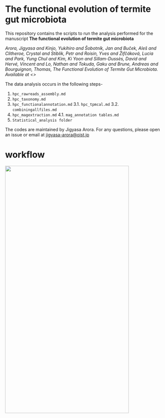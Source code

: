 # The functional evolution of termite gut microbiota
This repository contains the scripts to run the analysis performed for the manuscript **The functional evolution of termite gut microbiota** 

*Arora, Jigyasa and Kinjo, Yukihiro and Šobotník, Jan and Buček, Aleš and Clitheroe, Crystal and Stiblik, Petr and Roisin, Yves and Žifčáková, Lucia and Park, Yung Chul and Kim, Ki Yoon and Sillam-Dussès, David and Hervé, Vincent and Lo, Nathan and Tokuda, Gaku and Brune, Andreas and Bourguignon, Thomas, The Functional Evolution of Termite Gut Microbiota. Available at <>*

The data analysis occurs in the following steps-
1. ```hpc_rawreads_assembly.md```
2. ```hpc_taxonomy.md```
3. ```hpc_functionalannotation.md```
  3.1. ```hpc_tpmcal.md```
  3.2. ```combiningallfiles.md```
4. ```hpc_magextraction.md```
  4.1. ```mag_annotation tables.md```
5. ```Statistical_analysis folder```

The codes are maintained by Jigyasa Arora. For any questions, please open an issue or email at [jigyasa-arora@oist.jp](jigyasa-arora@oist.jp)

# workflow

<img src="https://github.com/Jigyasa3/termite_146guts_microbes_function/blob/main/schematics2.jpg" width="400" height="800">
